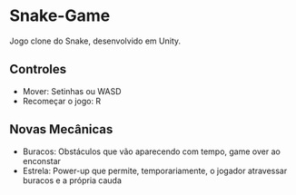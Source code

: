 # Snake-Game
Jogo clone do Snake, desenvolvido em Unity.

## Controles
- Mover: Setinhas ou WASD
- Recomeçar o jogo: R

## Novas Mecânicas
- Buracos: Obstáculos que vão aparecendo com tempo, game over ao enconstar
- Estrela: Power-up que permite, temporariamente, o jogador atravessar buracos e a própria cauda
